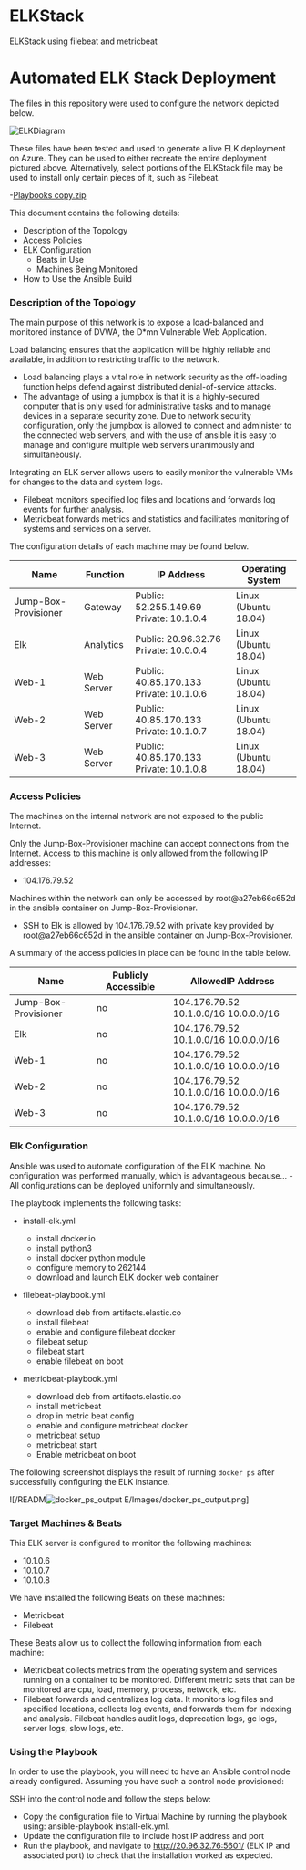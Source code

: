 # ELKStack
ELKStack using filebeat and metricbeat

# Automated ELK Stack Deployment

The files in this repository were used to configure the network depicted below.

![ELKDiagram](https://user-images.githubusercontent.com/93354303/159599020-f5646bd3-8820-4459-bc0d-ac02e2390cab.jpg)

These files have been tested and used to generate a live ELK deployment on Azure. They can be used to either recreate the entire deployment pictured above. Alternatively, select portions of the ELKStack file may be used to install only certain pieces of it, such as Filebeat.

  -[Playbooks copy.zip](https://github.com/alexjamespitta/ELKStack/files/8328700/Playbooks.copy.zip)


This document contains the following details:
- Description of the Topology
- Access Policies
- ELK Configuration
  - Beats in Use
  - Machines Being Monitored
- How to Use the Ansible Build


### Description of the Topology

The main purpose of this network is to expose a load-balanced and monitored instance of DVWA, the D*mn Vulnerable Web Application.

Load balancing ensures that the application will be highly reliable and available, in addition to restricting traffic to the network.
- Load balancing plays a vital role in network security as the off-loading function helps defend against distributed denial-of-service attacks.
- The advantage of using a jumpbox is that it is a highly-secured computer that is only used for administrative tasks and to manage devices in a separate security zone.  Due to network security configuration, only the jumpbox is allowed to connect and administer to the connected web servers, and with the use of ansible it is easy to manage and configure multiple web servers unanimously and simultaneously.  

Integrating an ELK server allows users to easily monitor the vulnerable VMs for changes to the data and system logs.
- Filebeat monitors specified log files and locations and forwards log events for further analysis.    
- Metricbeat forwards metrics and statistics and facilitates monitoring of systems and services on a server. 

The configuration details of each machine may be found below.

| Name                 | Function   | IP Address                              | Operating System     |
|----------------------|------------|-----------------------------------------|----------------------|
| Jump-Box-Provisioner | Gateway    | Public: 52.255.149.69 Private: 10.1.0.4 | Linux (Ubuntu 18.04) |
| Elk                  | Analytics  | Public: 20.96.32.76 Private: 10.0.0.4   | Linux (Ubuntu 18.04) |
| Web-1                | Web Server | Public: 40.85.170.133 Private: 10.1.0.6 | Linux (Ubuntu 18.04) |
| Web-2                | Web Server | Public: 40.85.170.133 Private: 10.1.0.7 | Linux (Ubuntu 18.04) |
| Web-3                | Web Server | Public: 40.85.170.133 Private: 10.1.0.8 | Linux (Ubuntu 18.04) |

### Access Policies

The machines on the internal network are not exposed to the public Internet. 

Only the Jump-Box-Provisioner machine can accept connections from the Internet. Access to this machine is only allowed from the following IP addresses:
- 104.176.79.52

Machines within the network can only be accessed by root@a27eb66c652d in the ansible container on Jump-Box-Provisioner.
- SSH to Elk is allowed by 104.176.79.52 with private key provided by root@a27eb66c652d in the ansible container on Jump-Box-Provisioner. 

A summary of the access policies in place can be found in the table below.

| Name                 | Publicly Accessible | AllowedIP Address                     |
|----------------------|---------------------|---------------------------------------|
| Jump-Box-Provisioner | no                  | 104.176.79.52 10.1.0.0/16 10.0.0.0/16 |
| Elk                  | no                  | 104.176.79.52 10.1.0.0/16 10.0.0.0/16 |
| Web-1                | no                  | 104.176.79.52 10.1.0.0/16 10.0.0.0/16 |
| Web-2                | no                  | 104.176.79.52 10.1.0.0/16 10.0.0.0/16 |
| Web-3                | no                  | 104.176.79.52 10.1.0.0/16 10.0.0.0/16 |

### Elk Configuration

Ansible was used to automate configuration of the ELK machine. No configuration was performed manually, which is advantageous because...
-All configurations can be deployed uniformly and simultaneously.  

The playbook implements the following tasks:

- install-elk.yml
	- install docker.io
	- install python3
	- install docker python module
	- configure memory to 262144
	- download and launch ELK docker web container

- filebeat-playbook.yml
	- download deb from artifacts.elastic.co
	- install filebeat
	- enable and configure filebeat docker
	- filebeat setup
	- filebeat start
	- enable filebeat on boot

- metricbeat-playbook.yml
	- download deb from artifacts.elastic.co
	- install metricbeat
	- drop in metric beat config
	- enable and configure metricbeat docker
	- metricbeat setup
	- metricbeat start
	- Enable metricbeat on boot


The following screenshot displays the result of running `docker ps` after successfully configuring the ELK instance.

![/READM![docker_ps_output](https://user-images.githubusercontent.com/93354303/159599148-a15850bd-2864-4ce8-ab12-120ec02f801d.png)
E/Images/docker_ps_output.png]

### Target Machines & Beats
This ELK server is configured to monitor the following machines:
- 10.1.0.6
- 10.1.0.7
- 10.1.0.8

We have installed the following Beats on these machines:
- Metricbeat
- Filebeat

These Beats allow us to collect the following information from each machine:

- Metricbeat collects metrics from the operating system and services running on a container to be monitored.  Different metric sets that can be monitored are cpu, load, memory, process, network, etc.  
- Filebeat forwards and centralizes log data.  It monitors log files and specified locations, collects log events, and forwards them for indexing and analysis.  Filebeat handles audit logs, deprecation logs, gc logs, server logs, slow logs, etc. 

### Using the Playbook
In order to use the playbook, you will need to have an Ansible control node already configured. Assuming you have such a control node provisioned: 

SSH into the control node and follow the steps below:
- Copy the configuration file to Virtual Machine by running the playbook using: ansible-playbook install-elk.yml.
- Update the configuration file to include host IP address and port
- Run the playbook, and navigate to http://20.96.32.76:5601/ (ELK IP and associated port) to check that the installation worked as expected.
